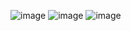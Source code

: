 ![image](https://github.com/user-attachments/assets/21d477b9-9bd7-4f91-bbf9-82b44a5181a2)
![image](https://github.com/user-attachments/assets/41156f42-6fde-4116-a633-6c140fdf45e5)
![image](https://github.com/user-attachments/assets/8aea2380-23dd-46e9-82ae-0a556ecabcf4)

